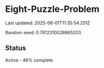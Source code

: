 # Eight-Puzzle-Problem

Last updated: 2025-06-01T11:35:54.251Z

Random seed: 0.7612310028865203

## Status

Active - 46% complete